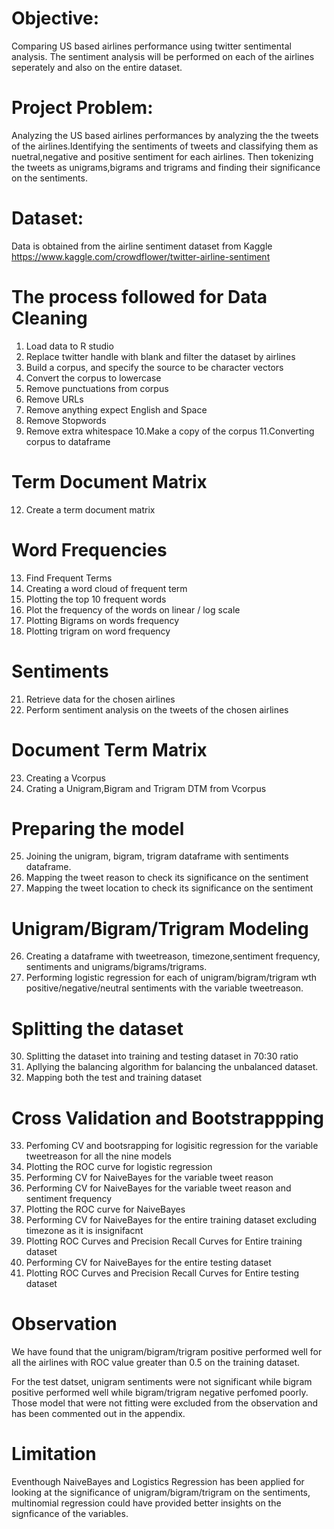 # Objective: 
Comparing US based airlines performance using twitter sentimental analysis. The sentiment analysis will be performed on each of the airlines seperately and also on the entire dataset. 

# Project Problem:
Analyzing the US based airlines performances by analyzing the the tweets of the airlines.Identifying the sentiments of tweets and classifying them as nuetral,negative and positive sentiment for each airlines. Then tokenizing the tweets as unigrams,bigrams and trigrams and finding their significance on the sentiments. 

# Dataset: 
Data is obtained from the airline sentiment dataset from Kaggle https://www.kaggle.com/crowdflower/twitter-airline-sentiment

# The process followed for Data Cleaning 
1. Load data to R studio 
2. Replace twitter handle with blank and filter the dataset by airlines
3. Build a corpus, and specify the source to be character vectors
4. Convert the corpus to lowercase 
5. Remove punctuations from corpus
6. Remove URLs
7. Remove anything expect English and Space
8. Remove Stopwords
9. Remove extra whitespace
10.Make a copy of the corpus
11.Converting corpus to dataframe 

# Term Document Matrix 
12. Create a term document matrix

# Word Frequencies
13. Find Frequent Terms
16. Creating a word cloud of frequent term
17. Plotting the top 10 frequent words
18. Plot the frequency of the words on linear / log scale 
19. Plotting Bigrams on words frequency
20. Plotting trigram on word frequency

# Sentiments
21. Retrieve data for the chosen airlines
22. Perform sentiment analysis on the tweets of the chosen airlines

# Document Term Matrix
23. Creating a Vcorpus 
24. Crating a Unigram,Bigram and Trigram DTM from Vcorpus

# Preparing the model 
25. Joining the unigram, bigram, trigram dataframe with sentiments dataframe. 
26. Mapping the tweet reason to check its significance on the sentiment
27. Mapping the tweet location to check its significance on the sentiment

# Unigram/Bigram/Trigram Modeling
26. Creating a dataframe with tweetreason, timezone,sentiment frequency, sentiments and unigrams/bigrams/trigrams.
29. Performing logistic regression for each of unigram/bigram/trigram wth positive/negative/neutral sentiments 
    with the variable tweetreason.

# Splitting the dataset
30. Splitting the dataset into training and testing dataset in 70:30 ratio
31. Apllying the balancing algorithm for balancing the unbalanced dataset. 
32. Mapping both the test and training dataset 

# Cross Validation and Bootstrappping 
33. Perfoming CV  and bootsrapping for logisitic regression for the variable tweetreason for all the nine models
34. Plotting the ROC curve for logistic regression
35. Performing CV for NaiveBayes for the variable tweet reason
36. Performing CV for NaiveBayes for the variable tweet reason and sentiment frequency 
37. Plotting the ROC curve for NaiveBayes 
38. Performing CV for NaiveBayes for the entire training dataset excluding timezone as it is insignifacnt 
39. Plotting ROC Curves and Precision Recall Curves for Entire training dataset  
40. Performing CV for NaiveBayes for the entire testing dataset 
41. Plotting ROC Curves and Precision Recall Curves for Entire testing dataset 

# Observation

We have found that the unigram/bigram/trigram positive performed well for all the airlines with ROC value greater than 0.5
on the training dataset. 

For the test datset, unigram sentiments were not significant while bigram positive performed well while bigram/trigram negative perfomed poorly. Those model that were not fitting were excluded from the observation and has been commented out in the appendix.

# Limitation 

Eventhough NaiveBayes and Logistics Regression has been applied for looking at the significance of unigram/bigram/trigram on the sentiments, multinomial regression could have provided better insights on the signficance of the variables. 



